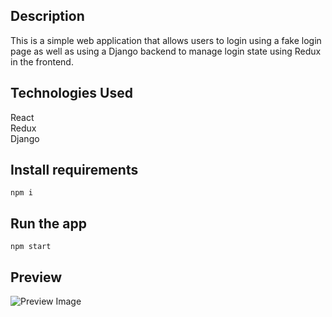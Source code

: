 ## Description  
This is a simple web application that allows users to login using a fake login page as well as using a Django backend to manage login state using Redux in the frontend.

## Technologies Used
React  
Redux  
Django  

## Install requirements
    npm i 
## Run the app
    npm start


## Preview
![Preview Image](https://i.imgur.com/XEtUUVJ.png)




